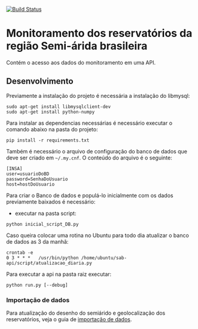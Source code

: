 [![Build Status](https://travis-ci.org/analytics-ufcg/sab-api.svg?branch=master)](https://travis-ci.org/analytics-ufcg/sab-api)

# Monitoramento dos reservatórios da região Semi-árida brasileira

Contém o acesso aos dados do monitoramento em uma API.

## Desenvolvimento
Previamente a instalação do projeto é necessária a instalação do libmysql:

```
sudo apt-get install libmysqlclient-dev
sudo apt-get install python-numpy

```

Para instalar as dependencias necessárias é necessário executar o comando abaixo na pasta do projeto:


```
pip install -r requirements.txt
```

Também é necessário o arquivo de configuração do banco de dados que deve ser criado em `~/.my.cnf`. O conteúdo do arquivo é o seguinte:

```
[INSA]
user=usuarioDoBD
password=SenhaDoUsuario
host=hostDoUsuario
```


Para criar o Banco de dados e populá-lo inicialmente com os dados previamente baixados é necessário:

- executar na pasta script:
```
python inicial_script_DB.py
```

Caso queira colocar uma rotina no Ubuntu para todo dia atualizar o banco de dados as 3 da manhã:
```
crontab -e
0 3 * * *   /usr/bin/python /home/ubuntu/sab-api/script/atualizacao_diaria.py

```

Para executar a api na pasta raiz executar:

```
python run.py [--debug]

```

### Importação de dados

Para atualização do desenho do semiárido e geolocalização dos reservatórios, veja o
guia de [importação de dados](https://github.com/analytics-ufcg/sab-api/tree/master/data).
